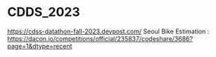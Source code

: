 # CDDS_2023

https://cdss-datathon-fall-2023.devpost.com/
Seoul Bike Estimation : https://dacon.io/competitions/official/235837/codeshare/3686?page=1&dtype=recent
